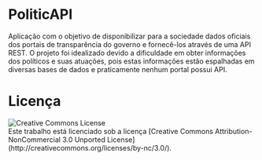 # PoliticAPI

Aplicação com o objetivo de disponibilizar para a sociedade dados oficiais dos portais de transparência do governo e fornecê-los através de uma API REST. O projeto foi idealizado devido a dificuldade em obter informações dos políticos e suas atuações, pois estas informações estão espalhadas em diversas bases de dados e praticamente nenhum portal possui API.

# Licença

<img alt="Creative Commons License" style="border-width:0; display:block;" src="http://i.creativecommons.org/l/by-nc/3.0/88x31.png" />
Este trabalho está licenciado sob a licença [Creative Commons Attribution-NonCommercial 3.0 Unported License](http://creativecommons.org/licenses/by-nc/3.0/).
